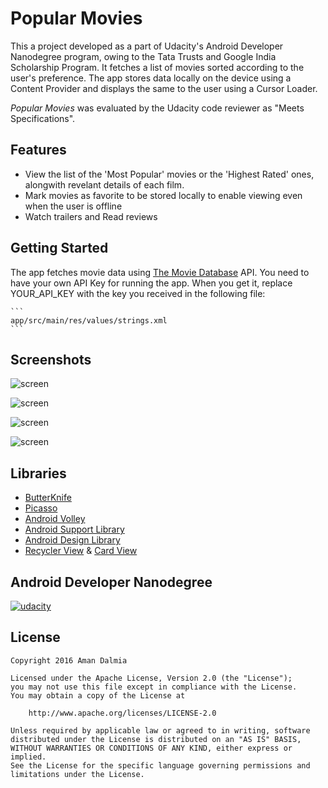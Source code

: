# Popular Movies

This a project developed as a part of Udacity's Android Developer Nanodegree program, owing to the Tata Trusts and Google India Scholarship Program. It fetches a list of movies sorted according to the user's preference. The app stores data locally on the device using a Content Provider and displays the same to the user using a Cursor Loader.

*Popular Movies* was evaluated by the Udacity code reviewer as "Meets Specifications".

## Features

* View the list of the 'Most Popular' movies or the 'Highest Rated' ones, alongwith revelant details of each film.
* Mark movies as favorite to be stored locally to enable viewing even when the user is offline
* Watch trailers and Read reviews 

## Getting Started

The app fetches movie data using [The Movie Database](https://www.themoviedb.org/documentation/api) API. You need to have your own API Key for running the app. When you get it, replace YOUR_API_KEY with the key you received in the following file:

    ```
    app/src/main/res/values/strings.xml
    ```

## Screenshots

![screen](../master/screens/Phone/1.png)

![screen](../master/screens/Phone/2.png)

![screen](../master/screens/Phone/3.png)

![screen](../master/screens/Tablets/1.png)

## Libraries

* [ButterKnife](https://github.com/JakeWharton/butterknife)
* [Picasso](http://square.github.io/picasso/)
* [Android Volley](https://github.com/mcxiaoke/android-volley)
* [Android Support Library](https://developer.android.com/topic/libraries/support-library/index.html)
* [Android Design Library](http://android-developers.blogspot.in/2015/05/android-design-support-library.html)
* [Recycler View](https://developer.android.com/reference/android/support/v7/widget/RecyclerView.html) & [Card View](https://developer.android.com/reference/android/support/v7/widget/CardView.html)

## Android Developer Nanodegree
[![udacity][1]][2]

[1]: ../master/screens/nanodegree.png
[2]: https://www.udacity.com/course/android-developer-nanodegree--nd801

## License

    Copyright 2016 Aman Dalmia

    Licensed under the Apache License, Version 2.0 (the "License");
    you may not use this file except in compliance with the License.
    You may obtain a copy of the License at

        http://www.apache.org/licenses/LICENSE-2.0

    Unless required by applicable law or agreed to in writing, software
    distributed under the License is distributed on an "AS IS" BASIS,
    WITHOUT WARRANTIES OR CONDITIONS OF ANY KIND, either express or implied.
    See the License for the specific language governing permissions and
    limitations under the License.
